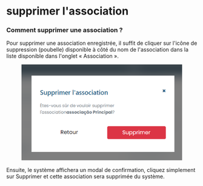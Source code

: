 # supprimer l'association

### Comment supprimer une association ?

Pour supprimer une association enregistrée, il suffit de cliquer sur l'icône de suppression (poubelle) disponible à côté du nom de l'association dans la liste disponible dans l'onglet « Association ».

<figure><img src="../../../.gitbook/assets/asso-del.png" alt=""><figcaption></figcaption></figure>

Ensuite, le système affichera un modal de confirmation, cliquez simplement sur Supprimer et cette association sera supprimée du système.
